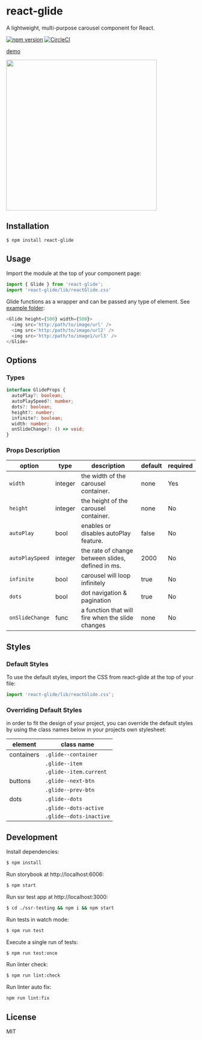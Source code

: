 # react-glide

A lightweight, multi-purpose carousel component for React.

[![npm version](https://badge.fury.io/js/react-glide.svg)](https://badge.fury.io/js/react-glide)
[![CircleCI](https://circleci.com/gh/andrewangelle/react-paypal-button.svg?style=svg)](https://circleci.com/gh/andrewangelle/react-glide)

[demo](https://codesandbox.io/s/r7166733lm)

<img src="glide.png" width="400px" />

## Installation

```sh
$ npm install react-glide
```

## Usage

Import the module at the top of your component page:

```javascript
import { Glide } from 'react-glide';
import 'react-glide/lib/reactGlide.css'
```

Glide functions as a wrapper and can be passed any type of element. See [example folder](https://github.com/andrewangelle/react-glide/tree/master/ssr-testing/components/GlideExample.tsx):

```javascript
<Glide height={500} width={500}>
  <img src='http:/path/to/image/url' />
  <img src='http:/path/to/image/url2' />
  <img src='http:/path/to/image1/url3' />
</Glide>
```

## Options

### Types
```typescript
interface GlideProps {
  autoPlay?: boolean;
  autoPlaySpeed?: number;
  dots?: boolean;
  height?: number;
  infinite?: boolean;
  width: number;
  onSlideChange?: () => void;
}
```

### Props Description
| option      | type      | description                           | default | required  |
|------------ |-----------|---------------------------------------|---------|-----------|
|`width`      |integer    | the width of the carousel container. |  none  |   Yes  |
|`height`      |integer    | the height of the carousel container. |  none  |   No  |
|`autoPlay`   |bool       | enables or disables autoPlay feature.| false    | No    |
|`autoPlaySpeed` |integer    | the rate of change between slides, defined in ms.|  2000  | No    |
|`infinite` |bool    | carousel will loop infinitely  |  true  | No    |
|`dots` |bool    | dot navigation & pagination   | true   |  No   |
|`onSlideChange` |func    | a function that will fire when the slide changes  | none   |  No   |


## Styles

### Default Styles

To use the default styles, import the CSS from react-glide at the top of your file:

```javascript
import 'react-glide/lib/reactGlide.css';
```

### Overriding Default Styles

in order to fit the design of your project, you can override the default styles by using the class names below in your projects own stylesheet:

| element     | class name |
|------------ |-----------|
|  containers  | `.glide--container` |
|           |   `.glide--item`|
|           | `.glide--item.current` |
|  buttons  | `.glide--next-btn` |
|           |  `.glide--prev-btn`|
|  dots     |  `.glide--dots`  |
|     |  `.glide--dots-active`  |
|     |  `.glide--dots-inactive`  |


## Development

Install dependencies:

```sh
$ npm install
```

Run storybook at http://localhost:6006:

```sh
$ npm start
```

Run ssr test app at http://localhost:3000:

```sh
$ cd ./ssr-testing && npm i && npm start
```

Run tests in watch mode:

```sh
$ npm run test
```

Execute a single run of tests:

```sh
$ npm run test:once
```

Run linter check:

```sh
$ npm run lint:check
```

Run linter auto fix:

```sh
npm run lint:fix
```


## License
MIT
